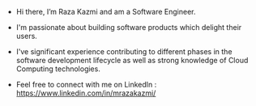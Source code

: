 
- Hi there, I’m Raza Kazmi and am a Software Engineer.

- I'm passionate about building software products which delight their users. 

- I've significant experience contributing to different phases in the software development lifecycle as well as strong knowledge of Cloud Computing technologies.

- Feel free to connect with me on LinkedIn : https://www.linkedin.com/in/mrazakazmi/
<!---
MRazaKazmi/MRazaKazmi is a ✨ special ✨ repository because its `README.md` (this file) appears on your GitHub profile.
You can click the Preview link to take a look at your changes.
--->

